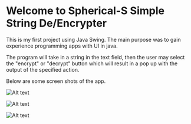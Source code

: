 # Welcome to Spherical-S Simple String De/Encrypter

This is my first project using Java Swing. The main purpose was to gain experience programming apps with UI in java.

The program will take in a string in the text field, then the user may select the "encrypt" or "decrypt" button which will result in a pop up with the output of the specified action.

Below are some screen shots of the app.

![Alt text](https://cdn.discordapp.com/attachments/983104763199639562/1084198100698136706/image.png "Main screen")

![Alt text](https://cdn.discordapp.com/attachments/983104763199639562/1084198451593621585/image.png "Encryption output")

![Alt text](https://cdn.discordapp.com/attachments/983104763199639562/1084198843903651890/image.png "Decryption output")
